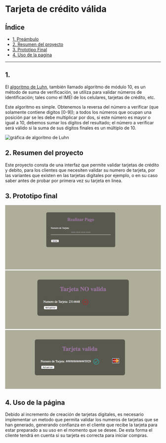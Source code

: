 # Tarjeta de crédito válida

## Índice

* [1. Preámbulo](#1-preámbulo)
* [2. Resumen del proyecto](#2-resumen-del-proyecto)
* [3. Prototipo Final](#3-prototipo-final)
* [4. Uso de la pagina](#4-uso-de-la-pagina)

***

## 1. 

El [algoritmo de Luhn](https://es.wikipedia.org/wiki/Algoritmo_de_Luhn),
también llamado algoritmo de módulo 10, es un método de suma de verificación,
se utiliza para validar números de identificación; tales como el IMEI de los
celulares, tarjetas de crédito, etc.

Este algoritmo es simple. Obtenemos la reversa del número a verificar (que
solamente contiene dígitos [0-9]); a todos los números que ocupan una posición
par se les debe multiplicar por dos, si este número es mayor o igual a 10,
debemos sumar los dígitos del resultado; el número a verificar será válido si
la suma de sus dígitos finales es un múltiplo de 10.

![gráfica de algoritmo de Luhn](https://www.101computing.net/wp/wp-content/uploads/Luhn-Algorithm.png)

## 2. Resumen del proyecto

Este proyecto consta de una interfaz que permite validar tarjetas de crédito y debito, para los clientes
que necesiten validar su numero de tarjeta, por las variantes que existen en las tarjetas digitales por ejemplo,
o en su caso saber antes de probar por primera vez su tarjeta en linea.

## 3. Prototipo final

![Screenshot](principal.png)
![Screenshot](noValido.png)
![Screenshot](valido.png)

## 4. Uso de la página

Debido al incremento de creación de tarjetas digitales, es necesario
implementar un metodo que permita validar los numeros de tarjetas que se han generado,
generando confianza en el cliente que recibe la tarjeta para estar preparado a su
uso en el momento que se desee. De esta forma el cliente tendrá en cuenta si su tarjeta
es correcta para iniciar compras.





